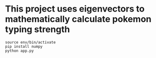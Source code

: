 # This project uses eigenvectors to mathematically calculate pokemon typing strength

```
source env/bin/activate
pip install numpy
python app.py
```